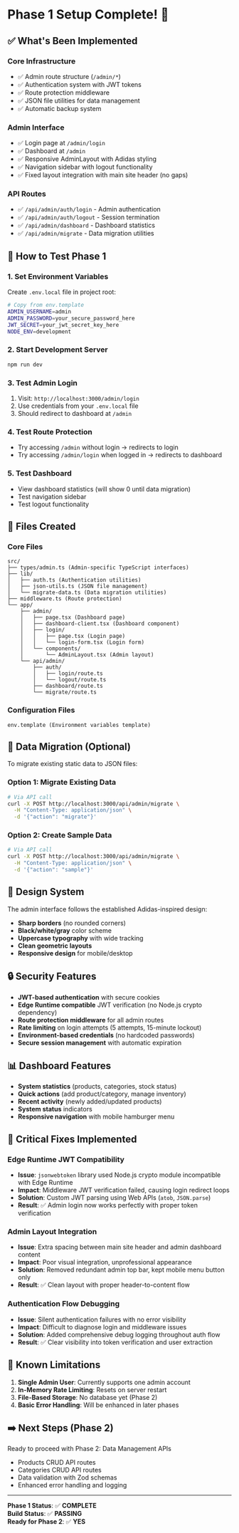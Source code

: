 # Phase 1 Setup Complete! 🎉

## ✅ What's Been Implemented

### **Core Infrastructure**
- ✅ Admin route structure (`/admin/*`)
- ✅ Authentication system with JWT tokens
- ✅ Route protection middleware
- ✅ JSON file utilities for data management
- ✅ Automatic backup system

### **Admin Interface**
- ✅ Login page at `/admin/login`
- ✅ Dashboard at `/admin`
- ✅ Responsive AdminLayout with Adidas styling
- ✅ Navigation sidebar with logout functionality
- ✅ Fixed layout integration with main site header (no gaps)

### **API Routes**
- ✅ `/api/admin/auth/login` - Admin authentication
- ✅ `/api/admin/auth/logout` - Session termination
- ✅ `/api/admin/dashboard` - Dashboard statistics
- ✅ `/api/admin/migrate` - Data migration utilities

## 🚀 How to Test Phase 1

### **1. Set Environment Variables**
Create `.env.local` file in project root:
```bash
# Copy from env.template
ADMIN_USERNAME=admin
ADMIN_PASSWORD=your_secure_password_here
JWT_SECRET=your_jwt_secret_key_here
NODE_ENV=development
```

### **2. Start Development Server**
```bash
npm run dev
```

### **3. Test Admin Login**
1. Visit: `http://localhost:3000/admin/login`
2. Use credentials from your `.env.local` file
3. Should redirect to dashboard at `/admin`

### **4. Test Route Protection**
- Try accessing `/admin` without login → redirects to login
- Try accessing `/admin/login` when logged in → redirects to dashboard

### **5. Test Dashboard**
- View dashboard statistics (will show 0 until data migration)
- Test navigation sidebar
- Test logout functionality

## 📁 Files Created

### **Core Files**
```
src/
├── types/admin.ts (Admin-specific TypeScript interfaces)
├── lib/
│   ├── auth.ts (Authentication utilities)
│   ├── json-utils.ts (JSON file management)
│   └── migrate-data.ts (Data migration utilities)
├── middleware.ts (Route protection)
└── app/
    ├── admin/
    │   ├── page.tsx (Dashboard page)
    │   ├── dashboard-client.tsx (Dashboard component)
    │   ├── login/
    │   │   ├── page.tsx (Login page)
    │   │   └── login-form.tsx (Login form)
    │   └── components/
    │       └── AdminLayout.tsx (Admin layout)
    └── api/admin/
        ├── auth/
        │   ├── login/route.ts
        │   └── logout/route.ts
        ├── dashboard/route.ts
        └── migrate/route.ts
```

### **Configuration Files**
```
env.template (Environment variables template)
```

## 🔧 Data Migration (Optional)

To migrate existing static data to JSON files:

### **Option 1: Migrate Existing Data**
```bash
# Via API call
curl -X POST http://localhost:3000/api/admin/migrate \
  -H "Content-Type: application/json" \
  -d '{"action": "migrate"}'
```

### **Option 2: Create Sample Data**
```bash
# Via API call
curl -X POST http://localhost:3000/api/admin/migrate \
  -H "Content-Type: application/json" \
  -d '{"action": "sample"}'
```

## 🎨 Design System

The admin interface follows the established Adidas-inspired design:
- **Sharp borders** (no rounded corners)
- **Black/white/gray** color scheme
- **Uppercase typography** with wide tracking
- **Clean geometric layouts**
- **Responsive design** for mobile/desktop

## 🔒 Security Features

- **JWT-based authentication** with secure cookies
- **Edge Runtime compatible** JWT verification (no Node.js crypto dependency)
- **Route protection middleware** for all admin routes
- **Rate limiting** on login attempts (5 attempts, 15-minute lockout)
- **Environment-based credentials** (no hardcoded passwords)
- **Secure session management** with automatic expiration

## 📊 Dashboard Features

- **System statistics** (products, categories, stock status)
- **Quick actions** (add product/category, manage inventory)
- **Recent activity** (newly added/updated products)
- **System status** indicators
- **Responsive navigation** with mobile hamburger menu

## 🔧 Critical Fixes Implemented

### **Edge Runtime JWT Compatibility**
- **Issue**: `jsonwebtoken` library used Node.js crypto module incompatible with Edge Runtime
- **Impact**: Middleware JWT verification failed, causing login redirect loops
- **Solution**: Custom JWT parsing using Web APIs (`atob`, `JSON.parse`)
- **Result**: ✅ Admin login now works perfectly with proper token verification

### **Admin Layout Integration**
- **Issue**: Extra spacing between main site header and admin dashboard content
- **Impact**: Poor visual integration, unprofessional appearance
- **Solution**: Removed redundant admin top bar, kept mobile menu button only
- **Result**: ✅ Clean layout with proper header-to-content flow

### **Authentication Flow Debugging**
- **Issue**: Silent authentication failures with no error visibility
- **Impact**: Difficult to diagnose login and middleware issues
- **Solution**: Added comprehensive debug logging throughout auth flow
- **Result**: ✅ Clear visibility into token verification and user extraction

## 🐛 Known Limitations

1. **Single Admin User**: Currently supports one admin account
2. **In-Memory Rate Limiting**: Resets on server restart
3. **File-Based Storage**: No database yet (Phase 2)
4. **Basic Error Handling**: Will be enhanced in later phases

## ➡️ Next Steps (Phase 2)

Ready to proceed with Phase 2: Data Management APIs
- Products CRUD API routes
- Categories CRUD API routes
- Data validation with Zod schemas
- Enhanced error handling and logging

---

**Phase 1 Status**: ✅ **COMPLETE**  
**Build Status**: ✅ **PASSING**  
**Ready for Phase 2**: ✅ **YES**

